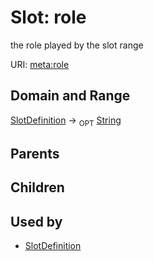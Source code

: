 
# Slot: role


the role played by the slot range

URI: [meta:role](https://w3id.org/biolink/biolinkml/meta/role)


## Domain and Range

[SlotDefinition](SlotDefinition.md) ->  <sub>OPT</sub> [String](types/String.md)

## Parents


## Children


## Used by

 * [SlotDefinition](SlotDefinition.md)
